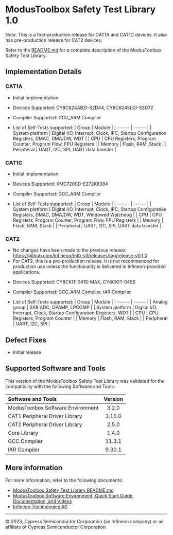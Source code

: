# ModusToolbox Safety Test Library 1.0

Note. This is a first-production release for CAT1A and CAT1C devices. It also has pre-production release for CAT2 devices.

Refer to the [README.md](./README.md) for a complete description of the ModusToolbox Safety Test Library.

## Implementation Details

### CAT1A
* Initial Implementation

* Devices Supported: CY8C624ABZI-S2D44, CY8C6245LQI-S3D72

* Compiler Supported: GCC_ARM Compiler

* List of Self-Tests supported:
    | Group              | Module |
    | ------             | ------ |
    | System platform    | Digital I/O, Interrupt, Clock, IPC, Startup Configuration Registers, DMAC, DMA/DW, WDT |
    | CPU                | CPU Registers, Program Counter, Program Flow, FPU Registers |
    | Memory             | Flash, RAM, Stack |
    | Peripheral         | UART, I2C, SPI, UART data transfer |

### CAT1C
* Initial Implementation

* Devices Supported: XMC7200D-E272K8384 

* Compiler Supported: GCC_ARM Compiler

* List of Self-Tests supported:
    | Group              | Module |
    | ------             | ------ |
    | System platform    | Digital I/O, Interrupt, Clock, IPC, Startup Configuration Registers, DMAC, DMA/DW, WDT, Windowed Watchdog |
    | CPU                | CPU Registers, Program Counter, Program Flow, FPU Registers |
    | Memory             | Flash, RAM, Stack |
    | Peripheral         | UART, I2C, SPI, UART data transfer |

### CAT2
 - No changes have been made to the previous release: https://github.com/Infineon/mtb-stl/releases/tag/release-v0.1.0
 - For CAT2, this is a pre-production release. It is not recommended for production use unless the functionality is delivered in Infineon-provided applications.

* Devices Supported: CY8CKIT-041S-MAX, CY8CKIT-045S

* Compiler Supported: GCC_ARM Compiler, IAR Compiler

* List of Self-Tests supported:
    | Group              | Module |
    | ------             | ------ |
    | Analog group       | SAR ADC, OPAMP, LPCOMP |
    | System platform    | Digital I/O, Interrupt, Clock, Startup Configuration Registers, WDT |
    | CPU                | CPU Registers, Program Counter |
    | Memory             | Flash, RAM, Stack |
    | Peripheral         | UART, I2C, SPI |

## Defect Fixes

* Initial release

## Supported Software and Tools

This version of the ModusToolbox Safety Test Library was validated for the compatibility with the following Software and Tools:

| Software and Tools                                      | Version |
| :---                                                    | :----:  |
| ModusToolbox Software Environment                       | 3.2.0   |
| CAT1 Peripheral Driver Library                          | 3.10.0  |
| CAT2 Peripheral Driver Library                          | 2.5.0   |
| Core Library                                            | 1.4.0   |
| GCC Compiler                                            | 11.3.1  |
| IAR Compiler                                            | 9.30.1  |


## More information

For more information, refer to the following documents:

* [ModusToolbox Safety Test Library README.md](./README.md)
* [ModusToolbox Software Environment, Quick Start Guide, Documentation, and Videos](https://www.infineon.com/cms/en/design-support/tools/sdk/modustoolbox-software/)
* [Infineon Technologies AG](https://www.infineon.com)

---
© 2023, Cypress Semiconductor Corporation (an Infineon company) or an affiliate of Cypress Semiconductor Corporation.
